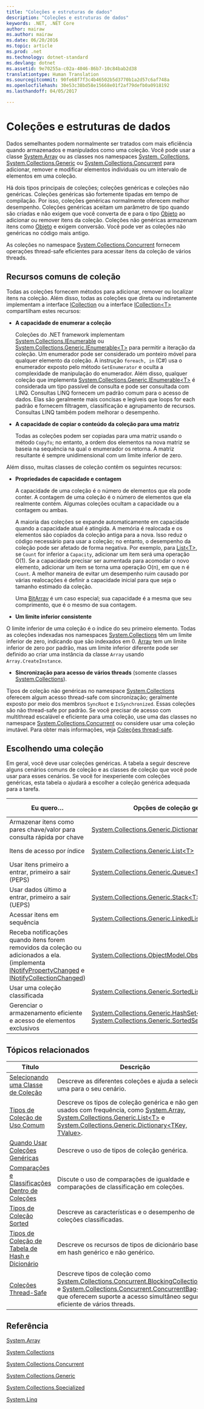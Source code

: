 ```yaml
---
title: "Coleções e estruturas de dados"
description: "Coleções e estruturas de dados"
keywords: .NET, .NET Core
author: mairaw
ms.author: mairaw
ms.date: 06/20/2016
ms.topic: article
ms.prod: .net
ms.technology: dotnet-standard
ms.devlang: dotnet
ms.assetid: 9e70255a-c02a-4046-86b7-10c84bab2d38
translationtype: Human Translation
ms.sourcegitcommit: 90fe68f7f3c4b46502b5d3770b1a2d57c6af748a
ms.openlocfilehash: 30e53c38bd58e15668e01f2af79defb0a0918192
ms.lasthandoff: 04/05/2017

---
```


# <a name="collections-and-data-structures"></a>Coleções e estruturas de dados

Dados semelhantes podem normalmente ser tratados com mais eficiência quando armazenados e manipulados como uma coleção. Você pode usar a classe [System.Array](https://docs.microsoft.com/dotnet/core/api/System.Array) ou as classes nos namespaces [System. Collections](https://docs.microsoft.com/dotnet/core/api/System.Collections), [System.Collections.Generic](https://docs.microsoft.com/dotnet/core/api/System.Collections.Generic) ou [System.Collections.Concurrent](https://docs.microsoft.com/dotnet/core/api/System.Collections.Concurrent) para adicionar, remover e modificar elementos individuais ou um intervalo de elementos em uma coleção.

Há dois tipos principais de coleções; coleções genéricas e coleções não genéricas. Coleções genéricas são fortemente tipadas em tempo de compilação. Por isso, coleções genéricas normalmente oferecem melhor desempenho. Coleções genéricas aceitam um parâmetro de tipo quando são criadas e não exigem que você converta de e para o tipo [Objeto](https://docs.microsoft.com/dotnet/core/api/System.Object) ao adicionar ou remover itens da coleção. Coleções não genéricas armazenam itens como [Objeto](https://docs.microsoft.com/dotnet/core/api/System.Object) e exigem conversão. Você pode ver as coleções não genéricas no código mais antigo.

As coleções no namespace [System.Collections.Concurrent](https://docs.microsoft.com/dotnet/core/api/System.Collections.Concurrent) fornecem operações thread-safe eficientes para acessar itens da coleção de vários threads.

## <a name="common-collection-features"></a>Recursos comuns de coleção

Todas as coleções fornecem métodos para adicionar, remover ou localizar itens na coleção. Além disso, todas as coleções que direta ou indiretamente implementam a interface [ICollection](https://docs.microsoft.com/dotnet/core/api/System.Collections.ICollection) ou a interface [ICollection&lt;T&gt;](https://docs.microsoft.com/dotnet/core/api/System.Collections.Generic.ICollection-1) compartilham estes recursos: 

* **A capacidade de enumerar a coleção**

   Coleções do .NET framework implementam [System.Collections.IEnumerable](https://docs.microsoft.com/dotnet/core/api/System.Collections.IEnumerable) ou [System.Collections.Generic.IEnumerable&lt;T&gt;](https://docs.microsoft.com/dotnet/core/api/System.Collections.Generic.IEnumerable-1) para permitir a iteração da coleção. Um enumerador pode ser considerado um ponteiro móvel para qualquer elemento da coleção. A instrução `foreach, in` (C#) usa o enumerador exposto pelo método `GetEnumerator` e oculta a complexidade de manipulação do enumerador. Além disso, qualquer coleção que implementa [System.Collections.Generic.IEnumerable&lt;T&gt;](https://docs.microsoft.com/dotnet/core/api/System.Collections.Generic.IEnumerable-1) é considerada um tipo passível de consulta e pode ser consultada com LINQ. Consultas LINQ fornecem um padrão comum para o acesso de dados. Elas são geralmente mais concisas e legíveis que loops for each padrão e fornecem filtragem, classificação e agrupamento de recursos. Consultas LINQ também podem melhorar o desempenho.
    
* **A capacidade de copiar o conteúdo da coleção para uma matriz**

   Todas as coleções podem ser copiadas para uma matriz usando o método `CopyTo`; no entanto, a ordem dos elementos na nova matriz se baseia na sequência na qual o enumerador os retorna. A matriz resultante é sempre unidimensional com um limite inferior de zero.
    
Além disso, muitas classes de coleção contêm os seguintes recursos:

* **Propriedades de capacidade e contagem**

   A capacidade de uma coleção é o número de elementos que ela pode conter. A contagem de uma coleção é o número de elementos que ela realmente contém. Algumas coleções ocultam a capacidade ou a contagem ou ambas.
    
   A maioria das coleções se expande automaticamente em capacidade quando a capacidade atual é atingida. A memória é realocada e os elementos são copiados da coleção antiga para a nova. Isso reduz o código necessário para usar a coleção; no entanto, o desempenho da coleção pode ser afetado de forma negativa. Por exemplo, para [List&lt;T&gt;](https://docs.microsoft.com/dotnet/core/api/System.Collections.Generic.List-1), se `Count` for inferior a `Capacity`, adicionar um item será uma operação O(1). Se a capacidade precisar ser aumentada para acomodar o novo elemento, adicionar um item se torna uma operação O(n), em que n é `Count`. A melhor maneira de evitar um desempenho ruim causado por várias realocações é definir a capacidade inicial para que seja o tamanho estimado da coleção. 
    
   Uma [BitArray](https://docs.microsoft.com/dotnet/core/api/System.Collections.BitArray) é um caso especial; sua capacidade é a mesma que seu comprimento, que é o mesmo de sua contagem.
    
*   **Um limite inferior consistente**

   O limite inferior de uma coleção é o índice do seu primeiro elemento. Todas as coleções indexadas nos namespaces [System.Collections](https://docs.microsoft.com/dotnet/core/api/System.Collections) têm um limite inferior de zero, indicando que são indexados em 0. [Array](https://docs.microsoft.com/dotnet/core/api/System.Array) tem um limite inferior de zero por padrão, mas um limite inferior diferente pode ser definido ao criar uma instância da classe `Array` usando `Array.CreateInstance`.

*   **Sincronização para acesso de vários threads** (somente classes [System.Collections](https://docs.microsoft.com/dotnet/core/api/System.Collections)).

   Tipos de coleção não genéricas no namespace [System.Collections](https://docs.microsoft.com/dotnet/core/api/System.Collections) oferecem algum acesso thread-safe com sincronização; geralmente exposto por meio dos membros `SyncRoot` e `IsSynchronized`. Essas coleções são não thread-safe por padrão. Se você precisar de acesso com multithread escalável e eficiente para uma coleção, use uma das classes no namespace [System.Collections.Concurrent](https://docs.microsoft.com/dotnet/core/api/System.Collections.Concurrent) ou considere usar uma coleção imutável. Para obter mais informações, veja [Coleções thread-safe](threadsafe/index.md).    
    
## <a name="choosing-a-collection"></a>Escolhendo uma coleção 

Em geral, você deve usar coleções genéricas. A tabela a seguir descreve alguns cenários comuns de coleção e as classes de coleção que você pode usar para esses cenários. Se você for inexperiente com coleções genéricas, esta tabela o ajudará a escolher a coleção genérica adequada para a tarefa.

Eu quero… | Opções de coleção genérica | Opções de coleção não genérica
---------- | ---------------------------- | --------------------------------
Armazenar itens como pares chave/valor para consulta rápida por chave | [System.Collections.Generic.Dictionary&lt;TKey, TValue&gt;](https://docs.microsoft.com/dotnet/core/api/System.Collections.Generic.Dictionary-2) | [Tabela de hash](https://docs.microsoft.com/dotnet/core/api/System.Collections.Hashtable)
Itens de acesso por índice | [System.Collections.Generic.List&lt;T&gt;](https://docs.microsoft.com/dotnet/core/api/System.Collections.Generic.List-1) | [System.Array](https://docs.microsoft.com/dotnet/core/api/System.Array), [System.Collections.ArrayList](https://docs.microsoft.com/dotnet/core/api/System.Collections.ArrayList)
Usar itens primeiro a entrar, primeiro a sair (PEPS) | [System.Collections.Generic.Queue&lt;T&gt;](https://docs.microsoft.com/dotnet/core/api/System.Collections.Generic.Queue-1) | [System.Collections.Queue](https://docs.microsoft.com/dotnet/core/api/System.Collections.Queue)
Usar dados último a entrar, primeiro a sair (UEPS) | [System.Collections.Generic.Stack&lt;T&gt;](https://docs.microsoft.com/dotnet/core/api/System.Collections.Generic.Stack-1) | [System.Collections.Stack](https://docs.microsoft.com/dotnet/core/api/System.Collections.Stack)
Acessar itens em sequência | [System.Collections.Generic.LinkedList&lt;T&gt;](https://docs.microsoft.com/dotnet/core/api/System.Collections.Generic.LinkedList-1) | Nenhuma recomendação
Receba notificações quando itens forem removidos da coleção ou adicionados a ela. (implementa [INotifyPropertyChanged](https://docs.microsoft.com/dotnet/core/api/System.ComponentModel.INotifyPropertyChanged) e [INotifyCollectionChanged](https://docs.microsoft.com/dotnet/core/api/System.Collections.Specialized.INotifyCollectionChanged)) | [System.Collections.ObjectModel.ObservableCollection&lt;T&gt;](https://docs.microsoft.com/dotnet/core/api/System.Collections.ObjectModel.ObservableCollection-1) | Nenhuma recomendação
Usar uma coleção classificada | [System.Collections.Generic.SortedList&lt;TKey, TValue&gt;](https://docs.microsoft.com/dotnet/core/api/System.Collections.Generic.SortedList-2) | [System.Collections.SortedList](https://docs.microsoft.com/dotnet/core/api/System.Collections.SortedList)
Gerenciar o armazenamento eficiente e acesso de elementos exclusivos | [System.Collections.Generic.HashSet&lt;T&gt;](https://docs.microsoft.com/dotnet/core/api/System.Collections.Generic.HashSet-1), [System.Collections.Generic.SortedSet&lt;T&gt;](https://docs.microsoft.com/dotnet/core/api/System.Collections.Generic.SortedSet-1) | Nenhuma recomendação

## <a name="related-topics"></a>Tópicos relacionados

Título | Descrição
----- | -----------
[Selecionando uma Classe de Coleção](selecting-a-collection-class.md) | Descreve as diferentes coleções e ajuda a selecionar uma para o seu cenário.
[Tipos de Coleção de Uso Comum](commonly-used-collection-types.md) | Descreve os tipos de coleção genérica e não genérica usados com frequência, como [System.Array](https://docs.microsoft.com/dotnet/core/api/System.Array), [System.Collections.Generic.List&lt;T&gt;](https://docs.microsoft.com/dotnet/core/api/System.Collections.Generic.List-1) e [System.Collections.Generic.Dictionary&lt;TKey, TValue&gt;](https://docs.microsoft.com/dotnet/core/api/System.Collections.Generic.Dictionary-2). 
[Quando Usar Coleções Genéricas](when-to-use-generic-collections.md) | Descreve o uso de tipos de coleção genérica.
[Comparações e Classificações Dentro de Coleções](comparisons-and-sorts-within-collections.md) | Discute o uso de comparações de igualdade e comparações de classificação em coleções.
[Tipos de Coleção Sorted](sorted-collection-types.md) | Descreve as características e o desempenho de coleções classificadas.
[Tipos de Coleção de Tabela de Hash e Dicionário](hashtable-and-dictionary-collection-types.md) | Descreve os recursos de tipos de dicionário baseado em hash genérico e não genérico.
[Coleções Thread-Safe](threadsafe/index.md) | Descreve tipos de coleção como [System.Collections.Concurrent.BlockingCollection&lt;T&gt;](https://docs.microsoft.com/dotnet/core/api/System.Collections.Concurrent.BlockingCollection-1) e [System.Collections.Concurrent.ConcurrentBag&lt;T&gt;](https://docs.microsoft.com/dotnet/core/api/System.Collections.Concurrent.ConcurrentBag-1) que oferecem suporte a acesso simultâneo seguro e eficiente de vários threads.

## <a name="reference"></a>Referência

[System.Array](https://docs.microsoft.com/dotnet/core/api/System.Array)

[System.Collections](https://docs.microsoft.com/dotnet/core/api/System.Collections)

[System.Collections.Concurrent](https://docs.microsoft.com/dotnet/core/api/System.Collections.Concurrent)

[System.Collections.Generic](https://docs.microsoft.com/dotnet/core/api/System.Collections.Generic)

[System.Collections.Specialized](https://docs.microsoft.com/dotnet/core/api/System.Collections.Specialized)

[System.Linq](https://docs.microsoft.com/dotnet/core/api/System.Linq)
  

